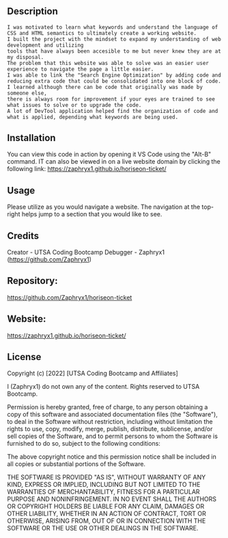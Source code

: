 # <Horiseon Home Page>

## Description

    I was motivated to learn what keywords and understand the language of CSS and HTML semantics to ultimately create a working website. 
    I built the project with the mindset to expand my understanding of web development and utilizing 
    tools that have always been accesible to me but never knew they are at my disposal.
    The problem that this website was able to solve was an easier user experience to navigate the page a little easier. 
    I was able to link the "Search Engine Optimization" by adding code and reducing extra code that could be consolidated into one block of code. 
    I learned although there can be code that originally was made by someone else, 
    there is always room for improvement if your eyes are trained to see what issues to solve or to upgrade the code. 
    A lot of DevTool application helped find the organization of code and what is applied, depending what keywords are being used.

## Installation

You can view this code in action by opening it VS Code using the "Alt-B" command. IT can also be viewed in on a live website domain by clicking the following link: https://zaphryx1.github.io/horiseon-ticket/


## Usage

Please utilize as you would navigate a website. The navigation at the top-right helps jump to a section that you would like to see.

## Credits

Creator - UTSA Coding Bootcamp
Debugger - Zaphryx1 (https://github.com/Zaphryx1)

## Repository:
https://github.com/Zaphryx1/horiseon-ticket

## Website:
https://zaphryx1.github.io/horiseon-ticket/

## License

Copyright (c) [2022] [UTSA Coding Bootcamp and Affiliates]

I (Zaphryx1) do not own any of the content. Rights reserved to UTSA Bootcamp.

Permission is hereby granted, free of charge, to any person obtaining a copy
of this software and associated documentation files (the "Software"), to deal
in the Software without restriction, including without limitation the rights
to use, copy, modify, merge, publish, distribute, sublicense, and/or sell
copies of the Software, and to permit persons to whom the Software is
furnished to do so, subject to the following conditions:

The above copyright notice and this permission notice shall be included in all
copies or substantial portions of the Software.

THE SOFTWARE IS PROVIDED "AS IS", WITHOUT WARRANTY OF ANY KIND, EXPRESS OR
IMPLIED, INCLUDING BUT NOT LIMITED TO THE WARRANTIES OF MERCHANTABILITY,
FITNESS FOR A PARTICULAR PURPOSE AND NONINFRINGEMENT. IN NO EVENT SHALL THE
AUTHORS OR COPYRIGHT HOLDERS BE LIABLE FOR ANY CLAIM, DAMAGES OR OTHER
LIABILITY, WHETHER IN AN ACTION OF CONTRACT, TORT OR OTHERWISE, ARISING FROM,
OUT OF OR IN CONNECTION WITH THE SOFTWARE OR THE USE OR OTHER DEALINGS IN THE
SOFTWARE.